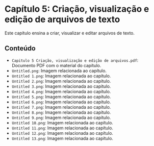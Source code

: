 # Capítulo 5: Criação, visualização e edição de arquivos de texto

Este capítulo ensina a criar, visualizar e editar arquivos de texto.

## Conteúdo

- `Capitulo 5 Criação, visualização e edição de arquivos.pdf`: Documento PDF com o material do capítulo.
- `Untitled.png`: Imagem relacionada ao capítulo.
- `Untitled 1.png`: Imagem relacionada ao capítulo.
- `Untitled 2.png`: Imagem relacionada ao capítulo.
- `Untitled 3.png`: Imagem relacionada ao capítulo.
- `Untitled 4.png`: Imagem relacionada ao capítulo.
- `Untitled 5.png`: Imagem relacionada ao capítulo.
- `Untitled 6.png`: Imagem relacionada ao capítulo.
- `Untitled 7.png`: Imagem relacionada ao capítulo.
- `Untitled 8.png`: Imagem relacionada ao capítulo.
- `Untitled 9.png`: Imagem relacionada ao capítulo.
- `Untitled 10.png`: Imagem relacionada ao capítulo.
- `Untitled 11.png`: Imagem relacionada ao capítulo.
- `Untitled 12.png`: Imagem relacionada ao capítulo.
- `Untitled 13.png`: Imagem relacionada ao capítulo.

